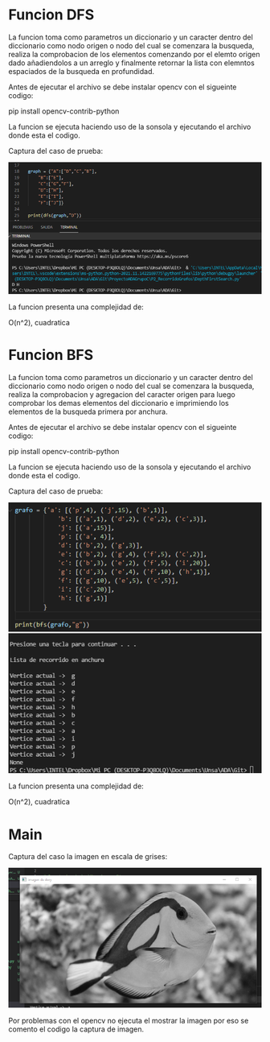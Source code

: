 # Funcion DFS

La funcion toma como parametros un diccionario y un caracter dentro del diccionario como nodo origen
o nodo del cual se comenzara la busqueda, realiza la comprobacion de los elementos comenzando por el elemto origen dado añadiendolos a un arreglo y finalmente retornar la lista con elemntos espaciados de la busqueda en profundidad.

Antes de ejecutar el archivo se debe instalar opencv con el sigueinte codigo:

pip install opencv-contrib-python

La funcion se ejecuta haciendo uso de la sonsola y ejecutando el archivo donde esta el codigo.

Captura del caso de prueba:

<img src="./images/dfs.png" alt="captura 1"/>

La funcion presenta una complejidad de:

O(n^2), cuadratica


# Funcion BFS

La funcion toma como parametros un diccionario y un caracter dentro del diccionario como nodo origen
o nodo del cual se comenzara la busqueda, realiza la comprobacion y agregacion del caracter origen para luego comprobar los demas elementos del diccionario e imprimiendo los elementos de la busqueda primera por anchura.


Antes de ejecutar el archivo se debe instalar opencv con el sigueinte codigo:

pip install opencv-contrib-python

La funcion se ejecuta haciendo uso de la sonsola y ejecutando el archivo donde esta el codigo.

Captura del caso de prueba:

<img src="./images/bfs1.png" alt="captura 1"/>
<img src="./images/bfs2.png" alt="captura 2"/>

La funcion presenta una complejidad de:

O(n^2), cuadratica

# Main

Captura del caso la imagen en escala de grises:

<img src="./images/grises.png" alt="Escala de grises"/>

Por problemas con el opencv no ejecuta el mostrar la imagen por eso se comento el codigo la captura de imagen.